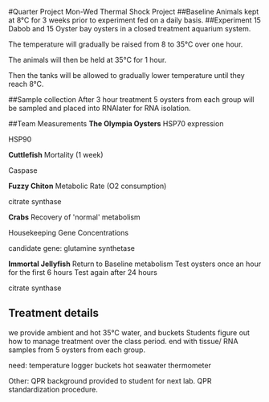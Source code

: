 #Quarter Project Mon-Wed Thermal Shock Project
##Baseline
Animals kept at 8&deg;C for 3 weeks prior to experiment fed on a daily basis. 
##Experiment
15 Dabob and 15 Oyster bay oysters in a closed treatment aquarium system. 

The temperature will gradually be raised from 8 to 35&deg;C over one hour. 

The animals will then be held at 35&deg;C for 1 hour. 

Then the tanks will be allowed to gradually lower temperature until they reach 8&deg;C.
 
##Sample collection
After 3 hour treatment 5 oysters from each group will be sampled and placed into RNAlater for RNA isolation. 

##Team Measurements
**The Olympia Oysters**
HSP70 expression

HSP90

**Cuttlefish**
Mortality (1 week)

Caspase

**Fuzzy Chiton**
Metabolic Rate
(O2 consumption)

citrate synthase

**Crabs**
Recovery of 'normal' metabolism

Housekeeping Gene Concentrations

candidate gene: glutamine synthetase

**Immortal Jellyfish**
Return to Baseline metabolism
Test oysters once an hour for the first 6 hours
Test again after 24 hours

citrate synthase

## Treatment details
we provide ambient and hot 35&deg;C water, and buckets
Students figure out how to manage treatment over the class period.
end with tissue/ RNA samples from 5 oysters from each group.

need:
temperature logger
buckets
hot seawater
thermometer

Other:
QPR background provided to student for next lab.
QPR standardization procedure.


